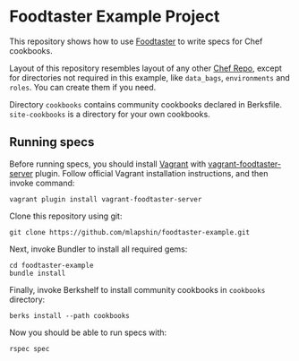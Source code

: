 # Foodtaster Example Project

This repository shows how to use
[Foodtaster](http://github.com/mlapshin/foodtaster) to write specs for
Chef cookbooks.

Layout of this repository resembles layout of any other [Chef
Repo](http://docs.opscode.com/essentials_repository.html), except for
directories not required in this example, like `data_bags`, `environments`
and `roles`. You can create them if you need.

Directory `cookbooks` contains community cookbooks declared in
Berksfile. `site-cookbooks` is a directory for your own cookbooks.

## Running specs

Before running specs, you should install
[Vagrant](http://vagrantup.com) with
[vagrant-foodtaster-server](https://github.com/mlapshin/vagrant-foodtaster-server)
plugin. Follow official Vagrant installation instructions, and then
invoke command:

    vagrant plugin install vagrant-foodtaster-server

Clone this repository using git:

    git clone https://github.com/mlapshin/foodtaster-example.git

Next, invoke Bundler to install all required gems:

    cd foodtaster-example
    bundle install

Finally, invoke Berkshelf to install community cookbooks in
`cookbooks` directory:

    berks install --path cookbooks

Now you should be able to run specs with:

    rspec spec
